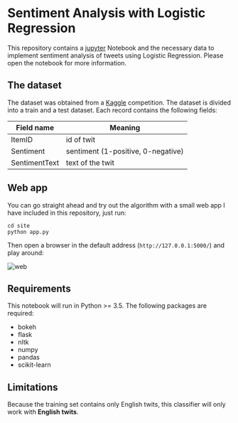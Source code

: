 # Sentiment Analysis with Logistic Regression

This repository contains a [jupyter][jupyter] Notebook and the necessary data to implement
sentiment analysis of tweets using Logistic Regression. Please open the notebook
for more information.

## The dataset
The dataset was obtained from a [Kaggle][kaggle] competition. The dataset is divided
into a train and a test dataset. Each record contains the following fields:

| Field name | Meaning |
|------------|-----------|
| ItemID  | id of twit|
| Sentiment | sentiment (1-positive, 0-negative)|
| SentimentText | text of the twit|

## Web app
You can go straight ahead and try out the algorithm with a small web app I have
included in this repository, just run:

    cd site
    python app.py

Then open a browser in the default address (`http://127.0.0.1:5000/`) and play around:

![web](./images/web_app.png)

## Requirements
This notebook will run in Python >= 3.5. The following packages are required:

* bokeh
* flask
* nltk
* numpy
* pandas
* scikit-learn

## Limitations
Because the training set contains only English twits, this classifier will only
work with **English twits**.

[jupyter]: http://jupyter.org/
[kaggle]: https://www.kaggle.com/c/twitter-sentiment-analysis2
